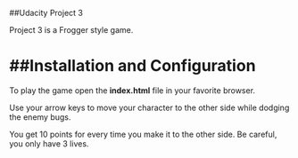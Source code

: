 ##Udacity Project 3

Project 3 is a Frogger style game.

##Installation and Configuration
==============================

To play the game open the **index.html** file in your favorite browser.

Use your arrow keys to move your character to the other side while dodging the enemy bugs.

You get 10 points for every time you make it to the other side. Be careful, you only have 3 lives.
